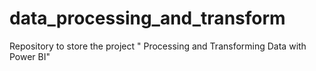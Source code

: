 # data_processing_and_transform
Repository to store the project " Processing and Transforming Data with Power BI"
